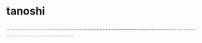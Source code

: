 # tanoshi
........................................................................................................................................................................